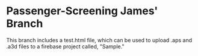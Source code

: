 # Passenger-Screening James' Branch

This branch includes a test.html file, which can be used to upload .aps and .a3d files to a firebase project called, "Sample."
